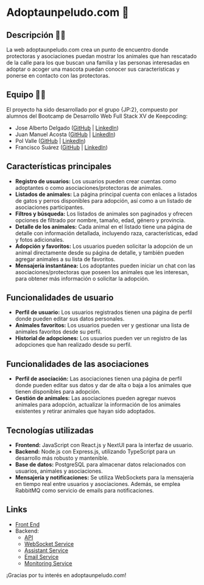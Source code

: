 # Adoptaunpeludo.com 👋

## Descripción 👩‍💻 
 La web adoptaunpeludo.com crea un punto de encuentro donde protectoras y asociaciones puedan mostrar los animales que han rescatado de la calle para los que buscan una familia y las personas interesadas en adoptar o acoger una mascota puedan conocer sus características y ponerse en contacto con las protectoras.

## Equipo 🙋‍♀️
El proyecto ha sido desarrollado por el grupo {JP:2}, compuesto por alumnos del Bootcamp de Desarrollo Web Full Stack XV de Keepcoding:

- Jose Alberto Delgado ([GitHub](https://github.com/JoseAlbDR) | [LinkedIn](https://www.linkedin.com/in/jalbertodelgado/))
- Juan Manuel Acosta ([GitHub](https://github.com/jmacosta) | [LinkedIn](https://www.linkedin.com/in/juan-manuel-acosta-benitez/))
- Pol Valle ([GitHub](https://github.com/Doplax) | [LinkedIn](https://www.linkedin.com/in/pol-valle-montes/))
- Francisco Suárez ([GitHub](https://github.com/PaquitoGR) | [LinkedIn](https://www.linkedin.com/in/francisco-a-suarez/))


## Características principales

- **Registro de usuarios:** Los usuarios pueden crear cuentas como adoptantes o como asociaciones/protectoras de animales.
- **Listados de animales:** La página principal cuenta con enlaces a listados de gatos y perros disponibles para adopción, así como a un listado de asociaciones participantes.
- **Filtros y búsqueda:** Los listados de animales son paginados y ofrecen opciones de filtrado por nombre, tamaño, edad, género y provincia.
- **Detalle de los animales:** Cada animal en el listado tiene una página de detalle con información detallada, incluyendo raza, características, edad y fotos adicionales.
- **Adopción y favoritos:** Los usuarios pueden solicitar la adopción de un animal directamente desde su página de detalle, y también pueden agregar animales a su lista de favoritos.
- **Mensajería instantánea:** Los adoptantes pueden iniciar un chat con las asociaciones/protectoras que poseen los animales que les interesan, para obtener más información o solicitar la adopción.

## Funcionalidades de usuario

- **Perfil de usuario:** Los usuarios registrados tienen una página de perfil donde pueden editar sus datos personales.
- **Animales favoritos:** Los usuarios pueden ver y gestionar una lista de animales favoritos desde su perfil.
- **Historial de adopciones:** Los usuarios pueden ver un registro de las adopciones que han realizado desde su perfil.

## Funcionalidades de las asociaciones

- **Perfil de asociación:** Las asociaciones tienen una página de perfil donde pueden editar sus datos y dar de alta o baja a los animales que tienen disponibles para adopción.
- **Gestión de animales:** Las asociaciones pueden agregar nuevos animales para adopción, actualizar la información de los animales existentes y retirar animales que hayan sido adoptados.

## Tecnologías utilizadas

- **Frontend:** JavaScript con React.js y NextUI para la interfaz de usuario.
- **Backend:** Node.js con Express.js, utilizando TypeScript para un desarrollo más robusto y mantenible.
- **Base de datos:** PostgreSQL para almacenar datos relacionados con usuarios, animales y asociaciones.
- **Mensajería y notificaciones:** Se utiliza WebSockets para la mensajería en tiempo real entre usuarios y asociaciones. Además, se emplea RabbitMQ como servicio de emails para notificaciones.

## Links 
- [Front End](https://github.com/Adoptaunpeludo/frontend) 
- Backend:
  - [API](https://github.com/Adoptaunpeludo/backend)
  - [WebSocket Service](https://github.com/Adoptaunpeludo/websocket-service)
  - [Assistant Service](https://github.com/Adoptaunpeludo/chatbot-service)
  - [Email Service](https://github.com/Adoptaunpeludo/email-service)
  - [Monitoring Service](https://github.com/Adoptaunpeludo/noc-service)
    
¡Gracias por tu interés en adoptaunpeludo.com!
